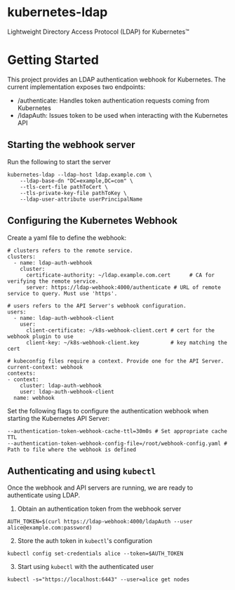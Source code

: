 # kubernetes-ldap
Lightweight Directory Access Protocol (LDAP) for Kubernetes™

Getting Started
===============
This project provides an LDAP authentication webhook for Kubernetes. 
The current implementation exposes two endpoints:
- /authenticate: Handles token authentication requests coming from Kubernetes
- /ldapAuth: Issues token to be used when interacting with the Kubernetes API


Starting the webhook server
----------------
Run the following to start the server
```
kubernetes-ldap --ldap-host ldap.example.com \
    --ldap-base-dn "DC=example,DC=com" \
    --tls-cert-file pathToCert \
    --tls-private-key-file pathToKey \
    --ldap-user-attribute userPrincipalName
```

Configuring the Kubernetes Webhook
----------------------------------
Create a yaml file to define the webhook:
```
# clusters refers to the remote service.
clusters:
  - name: ldap-auth-webhook
    cluster:
      certificate-authority: ~/ldap.example.com.cert      # CA for verifying the remote service.
      server: https://ldap-webhook:4000/authenticate # URL of remote service to query. Must use 'https'.

# users refers to the API Server's webhook configuration.
users:
  - name: ldap-auth-webhook-client
    user:
      client-certificate: ~/k8s-webhook-client.cert # cert for the webhook plugin to use
      client-key: ~/k8s-webhook-client.key          # key matching the cert

# kubeconfig files require a context. Provide one for the API Server.
current-context: webhook
contexts:
- context:
    cluster: ldap-auth-webhook
    user: ldap-auth-webhook-client
  name: webhook
```

Set the following flags to configure the authentication webhook when starting the Kubernetes API Server:
```
--authentication-token-webhook-cache-ttl=30m0s # Set appropriate cache TTL 
--authentication-token-webhook-config-file=/root/webhook-config.yaml # Path to file where the webhook is defined
```

Authenticating and using `kubectl`
---------------------------------
Once the webhook and API servers are running, we are ready to authenticate using LDAP.

1. Obtain an authentication token from the webhook server
```
AUTH_TOKEN=$(curl https://ldap-webhook:4000/ldapAuth --user alice@example.com:password)
```
2. Store the auth token in `kubectl`'s configuration
```
kubectl config set-credentials alice --token=$AUTH_TOKEN
```
3. Start using `kubectl` with the authenticated user
```
kubectl -s="https://localhost:6443" --user=alice get nodes
```